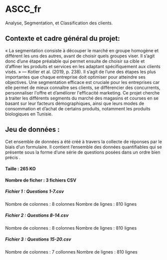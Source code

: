 # ASCC_fr
Analyse, Segmentation, et Classification des clients. 
## Contexte et cadre général du projet:
« La segmentation consiste à découper le marché en groupe homogène et différent les uns des autres, avant de choisir quels groupes viser. Il s’agit donc d’une étape préalable qui permet ensuite de choisir sa cible et d’affiner les produits et services en les adaptant spécifiquement aux clients visés. » — Kotler et al. (2019, p. 238).
Il s’agit de l’une des étapes les plus importantes que chaque entreprise doit optimiser pour atteindre ses objectives. Une segmentation efficace est cruciale pour les entreprises car elle permet de mieux connaître ses clients, se différencier des concurrents, personnaliser l'offre et d’améliorer l'efficacité marketing. Ce projet cherche à traiter les différents segments du marché des magasins et courses en se basant sur leur facteurs démographiques, ainsi que leurs modes de consommation et d’achat de certains produits, notamment les produits biologiques en Tunisie.
## Jeu de données : 
Cet ensemble de données a été créé à travers la collecte de réponses par le biais d’un formulaire. Il contient l’ensemble des données quantifiables qui se présente sous la forme d’une série de questions posées dans un ordre bien précis . 
#### Taille : 265 KO 
#### Nombre de ficher : 3 fichiers CSV 
##### Fichier 1 : Questions 1-7.csv 
Nombre de colonnes : 8 colonnes 
Nombre de lignes : 810 lignes 
##### Fichier 2 : Questions 8-14.csv
Nombre de colonnes : 8 colonnes 
Nombre de lignes : 810 lignes 
##### Fichier 3 : Questions 15-20.csv 
Nombre de colonnes : 7 collonnes 
Nombre de lignes : 810 lignes

